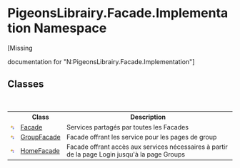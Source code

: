 # PigeonsLibrairy.Facade.Implementation Namespace
 

\[Missing <summary> documentation for "N:PigeonsLibrairy.Facade.Implementation"\]


## Classes
&nbsp;<table><tr><th></th><th>Class</th><th>Description</th></tr><tr><td>![Public class](media/pubclass.gif "Public class")</td><td><a href="e129e5df-7280-1ed4-55ca-df64f514df6a">Facade</a></td><td>
Services partagés par toutes les Facades</td></tr><tr><td>![Public class](media/pubclass.gif "Public class")</td><td><a href="7b4a76f8-da3e-3f34-b55e-530c0fadf88c">GroupFacade</a></td><td>
Facade offrant les service pour les pages de group</td></tr><tr><td>![Public class](media/pubclass.gif "Public class")</td><td><a href="6fd5566a-5922-cbce-0d8f-f20c0148442b">HomeFacade</a></td><td>
Facade offrant accès aux services nécessaires à partir de la page Login jusqu'à la page Groups</td></tr></table>&nbsp;
